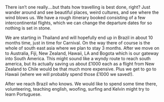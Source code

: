 There isn’t one really….but thats how travelling is best done, right? Just wander around and see beautiful places, weird cultures, and see where the wind blows us. We have a rough itinerary booked consisting of a few intercontinental flights, which we can change the departure dates for so nothing is set in stone.

We are starting in Thailand and will hopefully end up in Brazil in about 10 months time, just in time for Carnival. On the way there of course is the whole of south east asia where we plan to stay 3 months. After we move on to Australia, Fiji, New Zealand, Hawaii, LA and Bogota which is our gateway into South America. This might sound like a wyndy route to reach south america, but its actually saving us about £1000 each as a flight from New Zealand to Chile would be that much more expensive. Plus we get to go to Hawaii (where we will probably spend those £1000 we saved!).

After we reach Brazil who knows. We would like to spend some time there, volunteering, teaching english, woofing, surfing and Kelvin might try to learn Portuguese.